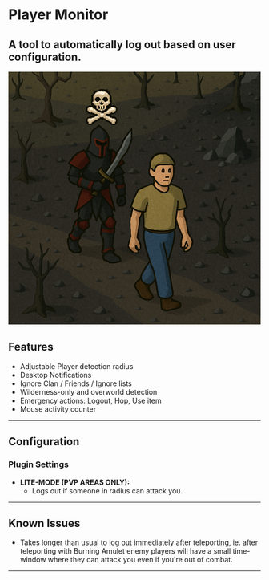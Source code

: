 # Player Monitor

A tool to automatically log out based on user configuration.
---
![image](assets/card.png)
## Features

- Adjustable Player detection radius
- Desktop Notifications  
- Ignore Clan / Friends / Ignore lists  
- Wilderness-only and overworld detection
- Emergency actions: Logout, Hop, Use item
- Mouse activity counter  

---

## Configuration

### Plugin Settings
- **LITE-MODE (PVP AREAS ONLY):**
  -   Logs out if someone in radius can attack you.

---

## Known Issues
- Takes longer than usual to log out immediately after teleporting, ie. after teleporting with Burning Amulet enemy players will have a small time-window where they can attack you even if you're out of combat.

---
